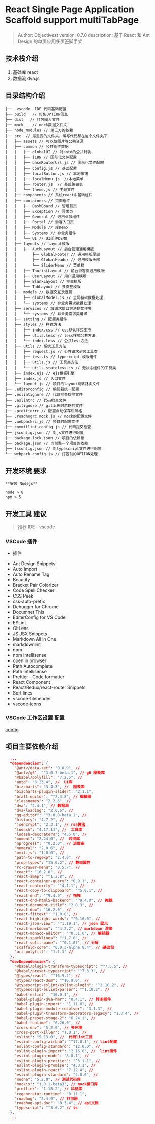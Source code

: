 # React Single Page Application Scaffold support multiTabPage

> Author: Objectivezt
> version: 0.7.0
> description: 基于 React 和 Ant Design 的单页应用多页签脚手架

## 技术栈介绍

1. 基础库 react
2. 数据流 dva.js

## 目录结构介绍

```
├── .vscode  IDE 代码基础配置
├── build   // 打包OPTION信息
├── dist   // 打包输入文件
├── mock    // mock数据文件夹
├── node_modules // 第三方的依赖
├── src  // 最重要的文件夹，编写代码都在这个文件夹下
│   ├── assets // 可以放图片等公共资源
│   ├── common // 公共组件数据
│   │   ├── globalUI // 对antd的公共封装
│   │   ├── i18N // 国际化文件配置
│   │   ├── baseRouterUrl.js // 国际化文件配置
│   │   ├── config.js // 基础配置
│   │   ├── localButton.js // 本地按钮
│   │   ├── localMenu.js  //本地菜单
│   │   ├── router.js  // 基础路由表
│   │   └── theme.js // 主题文件
│   ├── components // 系统react中基础组件
│   ├── containers // 页面组件
│   │   ├── DashBoard // 管理首页
│   │   ├── Exception // 异常页
│   │   ├── General // 通用业务组件
│   │   ├── Portal // 游客入口页
│   │   ├── Module // 库Demo
│   │   ├── Systems // 非业务组件
│   │   └── UI // UI组件DEMO
│   ├── layouts // layout模版
│   │   ├── AuthLayout // 后台管理通用模版
│   │       ├── GlobalFooter // 通用模版尾部
│   │       ├── GlobalHeader // 通用模版头部
│   │       └── SliderMenu // 菜单栏
│   │   ├── TouristLayout // 前台游客页通用模版
│   │   ├── UserLayout // 用户通用模版
│   │   ├── BlankLayout // 空白模版
│   │   └── TabLayout // 多页签模版
│   ├── models // 数据交互及逻辑
│   │   ├── globalModel.js // 全局基础数据处理
│   │   └── systems // 非业务需求数据处理
│   ├── services // 放请求借口方法的文件夹
│   │   └── systems // 非业务需求类请求
│   ├── setting // 配置类组件
│   ├── styles // 样式方法
│   │   ├── index.css // css默认样式支持
│   │   ├── utils.less // less样式公共方法
│   │   └── index.less // 公共less方法
│   ├── utils // 系统工具方法
│   │   ├── request.js // 公共请求封装工具类
│   │   ├── test.ts // typescript 模版组件
│   │   ├── utils.js // 工具类方法
│   │   └── utils.stateless.js // 无状态组件的工具类
│   ├── index.ejs // ejs模板引擎
│   ├── index.js // 入口文件
│   └── layout.js // 项目的layout跳转路由文件
├── .editorconfig // 编辑器统一配置
├── .eslintignore // 代码检查排除文件
├── .eslintrc // 代码检查文件
├── .gitignore // git上传时忽略的文件
├── .prettierrc // 配置自动保存后风格
├── .roadhogrc.mock.js // mock的配置文件
├── .webpackrc.js // 项目的配置文件
├── commitlint.config.js // 代码提交检查
├── jsconfig.json // 对js文件进行配置
├── package.lock.json // 项目的依赖锁
├── package.json // 当前整一个项目的依赖
├── tsconfig.json // 对typescript文件进行配置
└── webpack.config.js // 打包前的OPTION处理
```

## 开发环境 要求

    **安装 Nodejs**

    node > 8
    npm > 5

## 开发工具 建议

> 推荐 IDE - vscode

### VSCode 插件

- 插件

* Ant Design Snippets
* Auto Import
* Auto Rename Tag
* Beautify
* Bracket Pair Colorizer
* Code Spell Checker
* CSS Peek
* css-auto-prefix
* Debugger for Chrome
* Documnet This
* EditerConfig for VS Code
* ESLint
* GitLens
* JS JSX Snippets
* Markdown All in One
* markdownlint
* npm
* npm Intellisense
* open in browser
* Path Autocomplete
* Path Intellisense
* Prettier - Code formatter
* React Component
* React/Redux/react-router Snippets
* Sort lines
* vscode-fileheader
* vscode-icons

### VSCode 工作区设置 配置

[config](.vscode/settings.json)

## 项目主要依赖介绍

```json
  ...
  "dependencies": {
    "@antv/data-set": "0.8.9", //
    "@antv/g6": "^3.0.7-beta.1", // g6 图表库
    "@babel/polyfill": "7.2.5", //
    "antd": "3.23.4", //  UI库
    "bizcharts": "3.4.3", //  图表库
    "bizcharts-plugin-slider": "2.1.1",
    "braft-editor": "^2.3.8", // 编辑器
    "classnames": "2.2.6", //
    "dva": "2.4.1", // 数据流
    "dva-loading": "2.0.6", //
    "gg-editor": "^3.0.0-beta.1", //
    "history": "4.7.2", //
    "jsencrypt": "2.3.1", // rsa算法
    "lodash": "4.17.11", //  工具库
    "lodash-decorators": "4.5.0", //
    "moment": "2.24.0", //  时间库
    "nprogress": "^0.2.0", // 进度条
    "numeral": "2.0.6", //
    "omit.js": "1.0.0", //
    "path-to-regexp": "2.4.0", //
    "prop-types": "15.6.2", // 静态属性
    "rc-drawer-menu": "0.5.7", //
    "react": "16.2.0", //
    "react-amap": "^1.2.8", //
    "react-container-query": "0.9.1", //
    "react-contexify": "^4.1.1", //
    "react-copy-to-clipboard": "^5.0.1", //
    "react-dnd": "^9.4.0", // 拖拽
    "react-dnd-html5-backend": "^9.4.0", // 拖拽
    "react-document-title": "2.0.3", //
    "react-dom": "16.2.0", //
    "react-fittext": "1.0.0", //
    "react-highlight-words": "^0.16.0", //
    "react-json-view": "^1.19.1", // json 显示
    "react-markdown": "^4.2.2", // markdown 渲染
    "react-monaco-editor": "^0.31.0", // 编辑器
    "react-sparklines": "^1.7.0", //
    "react-split-pane": "^0.1.87", // 分屏
    "scaffold-core": "0.0.3-alpha.0.4", // 基础包
    "url-polyfill": "1.1.3" //
  },
  "devDependencies": {
    "@babel/plugin-transform-typescript": "^7.5.5", //
    "@babel/preset-typescript": "^7.3.3", //
    "@types/react": "^16.9.2", //
    "@types/react-dom": "^16.9.0", //
    "@typescript-eslint/eslint-plugin": "^1.10.2", //
    "@typescript-eslint/parser": "^1.10.2", //
    "babel-eslint": "10.0.1", //
    "babel-plugin-dva-hmr": "0.4.1", // 转译插件
    "babel-plugin-import": "1.11.0", //
    "babel-plugin-module-resolver": "3.1.3", //
    "babel-plugin-transform-decorators-legacy": "1.3.4", //
    "babel-preset-stage-2": "6.24.1", //
    "babel-runtime": "6.26.0", //
    "cross-env": "5.2.0", // 多环境
    "cross-port-killer": "1.0.1", //
    "eslint": "5.13.0", //  代码lint工具
    "eslint-config-airbnb": "^17.0.1", // lint配置
    "eslint-config-standard": "12.0.0", //
    "eslint-plugin-import": "2.16.0", //  lint插件
    "eslint-plugin-node": "8.0.1", //
    "eslint-plugin-prettier": "^3.1.1", //
    "eslint-plugin-promise": "4.0.1", //
    "eslint-plugin-react": "7.12.4", //
    "eslint-plugin-standard": "4.0.0", //
    "mocha": "5.2.0", // 测试代码库
    "mockjs": "1.0.1-beta3", // mock接口库
    "prettier": "1.18.2", // 风格库
    "regenerator-runtime": "0.11.1",
    "roadhog": "2.4.9", // 打包器
    "roadhog-api-doc": "0.3.4", // api文档
    "typescript": "^3.6.2" // ts
  },
  ...
```
